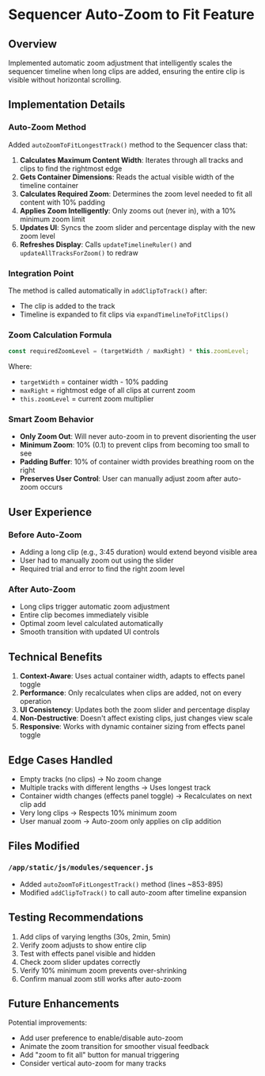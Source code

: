 # Sequencer Auto-Zoom to Fit Feature

## Overview
Implemented automatic zoom adjustment that intelligently scales the sequencer timeline when long clips are added, ensuring the entire clip is visible without horizontal scrolling.

## Implementation Details

### Auto-Zoom Method
Added `autoZoomToFitLongestTrack()` method to the Sequencer class that:

1. **Calculates Maximum Content Width**: Iterates through all tracks and clips to find the rightmost edge
2. **Gets Container Dimensions**: Reads the actual visible width of the timeline container
3. **Calculates Required Zoom**: Determines the zoom level needed to fit all content with 10% padding
4. **Applies Zoom Intelligently**: Only zooms out (never in), with a 10% minimum zoom limit
5. **Updates UI**: Syncs the zoom slider and percentage display with the new zoom level
6. **Refreshes Display**: Calls `updateTimelineRuler()` and `updateAllTracksForZoom()` to redraw

### Integration Point
The method is called automatically in `addClipToTrack()` after:
- The clip is added to the track
- Timeline is expanded to fit clips via `expandTimelineToFitClips()`

### Zoom Calculation Formula
```javascript
const requiredZoomLevel = (targetWidth / maxRight) * this.zoomLevel;
```

Where:
- `targetWidth` = container width - 10% padding
- `maxRight` = rightmost edge of all clips at current zoom
- `this.zoomLevel` = current zoom multiplier

### Smart Zoom Behavior
- **Only Zoom Out**: Will never auto-zoom in to prevent disorienting the user
- **Minimum Zoom**: 10% (0.1) to prevent clips from becoming too small to see
- **Padding Buffer**: 10% of container width provides breathing room on the right
- **Preserves User Control**: User can manually adjust zoom after auto-zoom occurs

## User Experience

### Before Auto-Zoom
- Adding a long clip (e.g., 3:45 duration) would extend beyond visible area
- User had to manually zoom out using the slider
- Required trial and error to find the right zoom level

### After Auto-Zoom
- Long clips trigger automatic zoom adjustment
- Entire clip becomes immediately visible
- Optimal zoom level calculated automatically
- Smooth transition with updated UI controls

## Technical Benefits

1. **Context-Aware**: Uses actual container width, adapts to effects panel toggle
2. **Performance**: Only recalculates when clips are added, not on every operation
3. **UI Consistency**: Updates both the zoom slider and percentage display
4. **Non-Destructive**: Doesn't affect existing clips, just changes view scale
5. **Responsive**: Works with dynamic container sizing from effects panel toggle

## Edge Cases Handled

- Empty tracks (no clips) → No zoom change
- Multiple tracks with different lengths → Uses longest track
- Container width changes (effects panel toggle) → Recalculates on next clip add
- Very long clips → Respects 10% minimum zoom
- User manual zoom → Auto-zoom only applies on clip addition

## Files Modified

### `/app/static/js/modules/sequencer.js`
- Added `autoZoomToFitLongestTrack()` method (lines ~853-895)
- Modified `addClipToTrack()` to call auto-zoom after timeline expansion

## Testing Recommendations

1. Add clips of varying lengths (30s, 2min, 5min)
2. Verify zoom adjusts to show entire clip
3. Test with effects panel visible and hidden
4. Check zoom slider updates correctly
5. Verify 10% minimum zoom prevents over-shrinking
6. Confirm manual zoom still works after auto-zoom

## Future Enhancements

Potential improvements:
- Add user preference to enable/disable auto-zoom
- Animate the zoom transition for smoother visual feedback
- Add "zoom to fit all" button for manual triggering
- Consider vertical auto-zoom for many tracks
